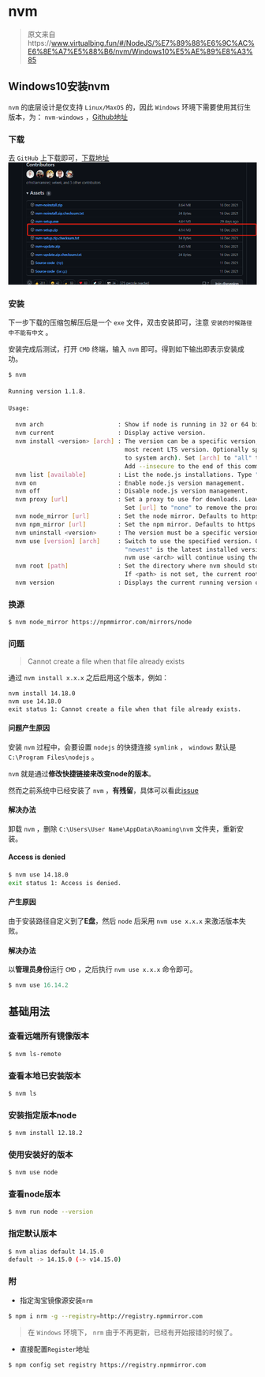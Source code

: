 # nvm
>原文来自https://www.virtualbing.fun/#/NodeJS/%E7%89%88%E6%9C%AC%E6%8E%A7%E5%88%B6/nvm/Windows10%E5%AE%89%E8%A3%85

## Windows10安装nvm

`nvm` 的底层设计是仅支持 `Linux/MaxOS` 的，因此 `Windows` 环境下需要使用其衍生版本，为： `nvm-windows` ，[Github地址](https://github.com/coreybutler/nvm-windows)

### 下载

去 `GitHub` 上下载即可，[下载地址](https://github.com/coreybutler/nvm-windows/releases/)
![](../assets/images/setup.png)


### 安装

下一步下载的压缩包解压后是一个 `exe` 文件，双击安装即可，注意 `安装的时候路径中不能有中文` 。

安装完成后测试，打开 `CMD` 终端，输入 `nvm` 即可。得到如下输出即表示安装成功。

```bash
$ nvm

Running version 1.1.8.

Usage:

  nvm arch                     : Show if node is running in 32 or 64 bit mode.
  nvm current                  : Display active version.
  nvm install <version> [arch] : The version can be a specific version, "latest" for the latest current version, or "lts" for the
                                 most recent LTS version. Optionally specify whether to install the 32 or 64 bit version (defaults
                                 to system arch). Set [arch] to "all" to install 32 AND 64 bit versions.
                                 Add --insecure to the end of this command to bypass SSL validation of the remote download server.
  nvm list [available]         : List the node.js installations. Type "available" at the end to see what can be installed. Aliased as ls.
  nvm on                       : Enable node.js version management.
  nvm off                      : Disable node.js version management.
  nvm proxy [url]              : Set a proxy to use for downloads. Leave [url] blank to see the current proxy.
                                 Set [url] to "none" to remove the proxy.
  nvm node_mirror [url]        : Set the node mirror. Defaults to https://nodejs.org/dist/. Leave [url] blank to use default url.
  nvm npm_mirror [url]         : Set the npm mirror. Defaults to https://github.com/npm/cli/archive/. Leave [url] blank to default url.
  nvm uninstall <version>      : The version must be a specific version.
  nvm use [version] [arch]     : Switch to use the specified version. Optionally use "latest", "lts", or "newest".
                                 "newest" is the latest installed version. Optionally specify 32/64bit architecture.
                                 nvm use <arch> will continue using the selected version, but switch to 32/64 bit mode.
  nvm root [path]              : Set the directory where nvm should store different versions of node.js.
                                 If <path> is not set, the current root will be displayed.
  nvm version                  : Displays the current running version of nvm for Windows. Aliased as v.

```



### 换源

```bash
$ nvm node_mirror https://npmmirror.com/mirrors/node
```



### 问题

> Cannot create a file when that file already exists

通过 `nvm install x.x.x` 之后启用这个版本，例如：

```
nvm install 14.18.0
nvm use 14.18.0
exit status 1: Cannot create a file when that file already exists.
```

#### 问题产生原因

安装 `nvm` 过程中，会要设置 `nodejs` 的快捷连接 `symlink` ， `windows` 默认是 `C:\Program Files\nodejs` 。

`nvm` 就是通过**修改快捷链接来改变node的版本**。

然而之前系统中已经安装了 `nvm` ，**有残留**，具体可以看此[issue](https://github.com/coreybutler/nvm-windows/issues/333#issuecomment-474391460)

#### 解决办法

卸载 `nvm` ，删除 `C:\Users\User Name\AppData\Roaming\nvm` 文件夹，重新安装。

#### Access is denied

```bash
$ nvm use 14.18.0
exit status 1: Access is denied.
```

#### 产生原因

由于安装路径自定义到了**E盘**，然后 `node` 后采用 `nvm use x.x.x` 来激活版本失败。

#### 解决办法

以**管理员身份**运行 `CMD` ，之后执行 `nvm use x.x.x` 命令即可。

```powershell
$ nvm use 16.14.2
```



## 基础用法

### 查看远端所有镜像版本

```bash
$ nvm ls-remote
```

### 查看本地已安装版本

```bash
$ nvm ls
```

### 安装指定版本node

```bash
$ nvm install 12.18.2
```

### 使用安装好的版本

```bash
$ nvm use node
```

### 查看node版本

```bash
$ nvm run node --version
```

### 指定默认版本

```bash
$ nvm alias default 14.15.0
default -> 14.15.0 (-> v14.15.0)
```

### 附

- 指定淘宝镜像源安装`nrm`

```bash
$ npm i nrm -g --registry=http://registry.npmmirror.com
```

> 在 `Windows` 环境下， `nrm` 由于不再更新，已经有开始报错的时候了。

- 直接配置`Register`地址

```bash
$ npm config set registry https://registry.npmmirror.com
```

